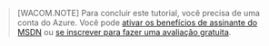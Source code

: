 > [WACOM.NOTE]
> Para concluir este tutorial, você precisa de uma conta do Azure. Você pode [ativar os benefícios de assinante do MSDN][ativar os benefícios de assinante do MSDN] ou [se inscrever para fazer uma avaliação gratuita][se inscrever para fazer uma avaliação gratuita].

  [ativar os benefícios de assinante do MSDN]: http://www.windowsazure.com/pt-br/pricing/member-offers/msdn-benefits-details/
  [se inscrever para fazer uma avaliação gratuita]: http://www.windowsazure.com/pt-br/pricing/free-trial/

